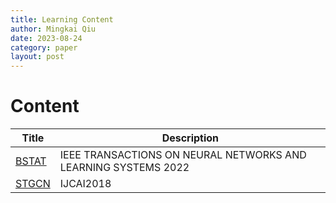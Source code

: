 ```yaml
---
title: Learning Content
author: Mingkai Qiu
date: 2023-08-24
category: paper
layout: post
---
```


# **Content**

| Title      | Description |
| ----------- | ----------- |
| [BSTAT](/content/2023-09-18-BSTAT.html)      | IEEE TRANSACTIONS ON NEURAL NETWORKS AND LEARNING SYSTEMS 2022       |
| [STGCN](/content/2023-09-19-STGCN.html)      | IJCAI2018|


